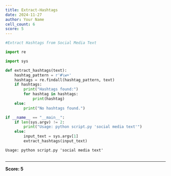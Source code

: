 ```yaml
---
title: Extract-Hashtags
date: 2024-11-27
author: Your Name
cell_count: 6
score: 5
---
```


```python
#Extract Hashtags from Social Media Text
```


```python
import re
```


```python
import sys
```


```python
def extract_hashtags(text):
    hashtag_pattern = r'#\w+'
    hashtags = re.findall(hashtag_pattern, text)
    if hashtags:
        print("Hashtags found:")
        for hashtag in hashtags:
            print(hashtag)
    else:
        print("No hashtags found.")
```


```python
if __name__ == "__main__":
    if len(sys.argv) != 2:
        print("Usage: python script.py 'social media text'")
    else:
        input_text = sys.argv[1]
        extract_hashtags(input_text)
```

    Usage: python script.py 'social media text'



```python

```


---
**Score: 5**
